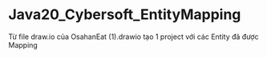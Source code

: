 # Java20_Cybersoft_EntityMapping
Từ file draw.io của OsahanEat (1).drawio tạo 1 project với các Entity đã được Mapping 
